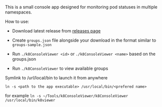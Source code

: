 This is a small console app designed for monitoring pod statuses in multiple namespaces. 

How to use:
- Download latest release from [releases page](https://github.com/JLevconoks/k8ConsoleViewer/releases)
- Create `groups.json` file alongside your download in the format similar to `groups-sample.json` 

- Run `./k8ConsoleViewer <id>` or `./k8ConsoleViewer <name>` based on the groups.json
- Run `./k8ConsoleViewer` to view available groups 


Symlink to /url/local/bin to launch it from anywhere 
```
ln -s <path to the app executable> /usr/local/bin/<prefered name>
``` 
for example `ln -s ~/Tools/k8ConsoleViewer/k8ConsoleViewer /usr/local/bin/k8viewer`